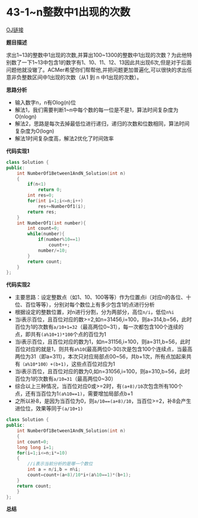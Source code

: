 # 43-1~n整数中1出现的次数

[OJ链接](https://www.nowcoder.com/practice/bd7f978302044eee894445e244c7eee6?tpId=13&tqId=11184&tPage=2&rp=1&ru=%2Fta%2Fcoding-interviews&qru=%2Fta%2Fcoding-interviews%2Fquestion-ranking)

**题目描述**

求出1\~13的整数中1出现的次数,并算出100\~1300的整数中1出现的次数？为此他特别数了一下1\~13中包含1的数字有1、10、11、12、13因此共出现6次,但是对于后面问题他就没辙了。ACMer希望你们帮帮他,并把问题更加普遍化,可以很快的求出任意非负整数区间中1出现的次数（从1 到 n 中1出现的次数）。

**思路分析**

* 输入数字n，n有Olog(n)位
* 解法1，我们需要判断1~n中每个数的每一位是不是1，算法时间复杂度为O(nlogn)
* 解法2，思路是每次去掉最低位进行递归，递归的次数和位数相同，算法时间复杂度为O(logn)
* 解法1时间复杂度高，解法2优化了时间效率

**代码实现1**

```c++
class Solution {
public:
    int NumberOf1Between1AndN_Solution(int n)
    {
        if(n<1)
            return 0;
        int res=0;
        for(int i=1;i<=n;i++)
            res+=NumberOf1(i);
        return res;
    }
    int NumberOf1(int number){
        int count=0;
        while(number){
            if(number%10==1)
                count++;
            number/=10;
        }
        return count;
    }
};
```

**代码实现2**
* 主要思路：设定整数点（如1、10、100等等）作为位置点i（对应n的各位、十位、百位等等），分别对每个数位上有多少包含1的点进行分析
* 根据设定的整数位置，对n进行分割，分为两部分，高位`n/i`，低位`n%i`
* 当i表示百位，且百位对应的数>=2,如n=31456,i=100，则a=314,b=56，此时百位为1的次数有`a/10+1=32`（最高两位0~31），每一次都包含100个连续的点，即共有`(a%10+1)*100`个点的百位为1
* 当i表示百位，且百位对应的数为1，如n=31156,i=100，则a=311,b=56，此时百位对应的就是1，则共有`a%10`(最高两位0-30)次是包含100个连续点，当最高两位为31（即a=311），本次只对应局部点00~56，共b+1次，所有点加起来共有`（a%10*100）+(b+1)`，这些点百位对应为1
* 当i表示百位，且百位对应的数为0,如n=31056,i=100，则a=310,b=56，此时百位为1的次数有`a/10=31`（最高两位0~30）
* 综合以上三种情况，当百位对应0或>=2时，有`(a+8)/10`次包含所有100个点，还有当百位为1`(a%10==1)`，需要增加局部点b+1
* 之所以补8，是因为当百位为0，则`a/10==(a+8)/10`，当百位>=2，补8会产生进位位，效果等同于`(a/10+1)`

```c++
class Solution {
public:
    int NumberOf1Between1AndN_Solution(int n)
    {
    int count=0;
    long long i=1;
    for(i=1;i<=n;i*=10)
    {
        //i表示当前分析的是哪一个数位
        int a = n/i,b = n%i;
        count=count+(a+8)/10*i+(a%10==1)*(b+1);
    }
    return count;
    }
};
```

**总结**



